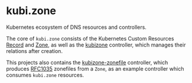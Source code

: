 # kubi.zone
Kubernetes ecosystem of DNS resources and controllers.

The core of `kubi.zone` consists of the Kubernetes Custom Resources [Record](crds/kubi.zone/v1alpha1/records.kubi.zone.yaml) and [Zone](crds/kubi.zone/v1alpha1/zones.kubi.zone.yaml), as well as the [kubizone](kubizone/) controller, which manages their relations after creation.

This projects also contains the [kubizone-zonefile](kubizone-zonefile/) controller, which produces [RFC1035]() zonefiles from a `Zone`, as an example controller which consumes `kubi.zone` resources.
